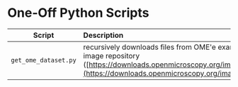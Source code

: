 # One-Off Python Scripts

| Script | Description |
| :----: | :---------- |
| `get_ome_dataset.py` | recursively downloads files from OME'e example image repository ([https://downloads.openmicroscopy.org/images/](https://downloads.openmicroscopy.org/images/)) |
